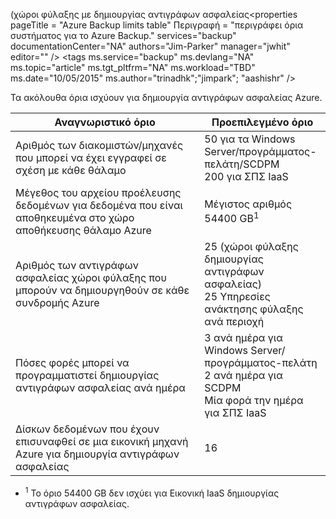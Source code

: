  (χώροι φύλαξης με δημιουργίας αντιγράφων ασφαλείας<properties
   pageTitle = "Azure Backup limits table"
   Περιγραφή = "περιγράφει όρια συστήματος για το Azure Backup."
   services="backup"
   documentationCenter="NA"
   authors="Jim-Parker"
   manager="jwhit"
   editor="" />
<tags
   ms.service="backup"
   ms.devlang="NA"
   ms.topic="article"
   ms.tgt_pltfrm="NA"
   ms.workload="TBD"
   ms.date="10/05/2015"
   ms.author="trinadhk";"jimpark"; "aashishr" />


Τα ακόλουθα όρια ισχύουν για δημιουργία αντιγράφων ασφαλείας Azure.

| Αναγνωριστικό όριο | Προεπιλεγμένο όριο |
|---|---|
|Αριθμός των διακομιστών/μηχανές που μπορεί να έχει εγγραφεί σε σχέση με κάθε θάλαμο|50 για τα Windows Server/προγράμματος-πελάτη/SCDPM <br/> 200 για ΣΠΣ IaaS|
|Μέγεθος του αρχείου προέλευσης δεδομένων για δεδομένα που είναι αποθηκευμένα στο χώρο αποθήκευσης θάλαμο Azure|Μέγιστος αριθμός 54400 GB<sup>1</sup>|
|Αριθμός των αντιγράφων ασφαλείας χώροι φύλαξης που μπορούν να δημιουργηθούν σε κάθε συνδρομής Azure|25 (χώροι φύλαξης δημιουργίας αντιγράφων ασφαλείας) <br/> 25 Υπηρεσίες ανάκτησης φύλαξης ανά περιοχή|
|Πόσες φορές μπορεί να προγραμματιστεί δημιουργίας αντιγράφων ασφαλείας ανά ημέρα|3 ανά ημέρα για Windows Server/προγράμματος-πελάτη <br/> 2 ανά ημέρα για SCDPM <br/> Μία φορά την ημέρα για ΣΠΣ IaaS|
|Δίσκων δεδομένων που έχουν επισυναφθεί σε μια εικονική μηχανή Azure για δημιουργία αντιγράφων ασφαλείας|16|

- <sup>1</sup> Το όριο 54400 GB δεν ισχύει για Εικονική IaaS δημιουργίας αντιγράφων ασφαλείας.

